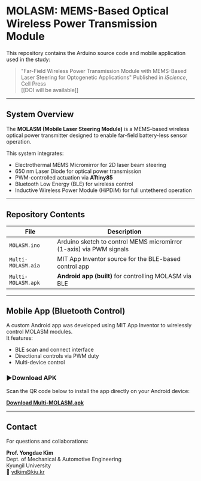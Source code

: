 # MOLASM: MEMS-Based Optical Wireless Power Transmission Module

This repository contains the Arduino source code and mobile application used in the study:

> "Far-Field Wireless Power Transmission Module with MEMS-Based Laser Steering for Optogenetic Applications"
> Published in *iScience*, Cell Press  
> [[DOI will be available]]

---

## System Overview

The **MOLASM (Mobile Laser Steering Module)** is a MEMS-based wireless optical power transmitter designed to enable far-field battery-less sensor operation.

This system integrates:

- Electrothermal MEMS Micromirror for 2D laser beam steering  
- 650 nm Laser Diode for optical power transmission  
- PWM-controlled actuation via **ATtiny85**  
- Bluetooth Low Energy (BLE) for wireless control  
- Inductive Wireless Power Module (HiPDiM) for full untethered operation  

---

## Repository Contents

| File | Description |
|------|-------------|
| `MOLASM.ino` | Arduino sketch to control MEMS micromirror (1-axis) via PWM signals |
| `Multi-MOLASM.aia` | MIT App Inventor source for the BLE-based control app |
| `Multi-MOLASM.apk` | **Android app (built)** for controlling MOLASM via BLE |

---

## Mobile App (Bluetooth Control)

A custom Android app was developed using MIT App Inventor to wirelessly control MOLASM modules.  
It features:

- BLE scan and connect interface  
- Directional controls via PWM duty  
- Multi-device control 

### ▶Download APK

Scan the QR code below to install the app directly on your Android device:

**[Download Multi-MOLASM.apk](./Multi-MOLASM.apk)**

---

## Contact

For questions and collaborations:

**Prof. Yongdae Kim**  
Dept. of Mechanical & Automotive Engineering  
Kyungil University  
📧 ydkim@kiu.kr


